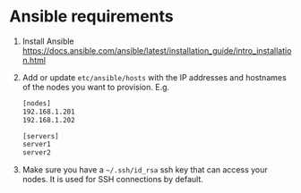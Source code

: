 # Ansible requirements

1. Install Ansible <https://docs.ansible.com/ansible/latest/installation_guide/intro_installation.html>

2. Add or update `etc/ansible/hosts` with the IP addresses and hostnames of the nodes you want to provision. E.g.

    ```txt
    [nodes] 
    192.168.1.201
    192.168.1.202

    [servers]
    server1
    server2
    ```

3. Make sure you have a `~/.ssh/id_rsa` ssh key that can access your nodes. It is used for SSH connections by default.
